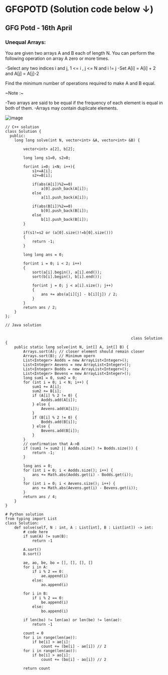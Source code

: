 # GFGPOTD (Solution code below ↓)
## GFG Potd - 16th April
### Unequal Arrays: 
You are given two arrays A and B each of length N. You can perform the following operation on array A zero or more times. 

-Select any two indices i and j, 1 <= i , j <= N and i != j
-Set A[i] = A[i] + 2 and A[j] = A[j]-2

Find the minimum number of operations required to make A and B equal.

~Note :~

-Two arrays are said to be equal if the frequency of each element is equal in both of them.
-Arrays may contain duplicate elements.

![image](https://user-images.githubusercontent.com/91115665/232280025-390b9f13-831f-4ee9-8dd3-b8d6e420953f.png)

```
// C++ solution
class Solution {
  public:
    long long solve(int N, vector<int> &A, vector<int> &B) {
        
        vector<int> a[2], b[2];
        
        long long s1=0, s2=0;
        
        for(int i=0; i<N; i++){
            s1+=A[i];
            s2+=B[i];
            
            if(abs(A[i])%2==0)
                a[0].push_back(A[i]);
            else
                a[1].push_back(A[i]);
            
            if(abs(B[i])%2==0)
                b[0].push_back(B[i]);
            else
                b[1].push_back(B[i]);
        }
        
        if(s1!=s2 or (a[0].size()!=b[0].size()))
        {
            return -1;
        }
        
        long long ans = 0;
    
        for(int i = 0; i < 2; i++) 
        {
            sort(a[i].begin(), a[i].end());
            sort(b[i].begin(), b[i].end());
            
            for(int j = 0; j < a[i].size(); j++) 
            {
                ans += abs(a[i][j] - b[i][j]) / 2;
            }
        }
        return ans / 2;
    }
};
```

```
// Java solution


                                                        class Solution {
    public static long solve(int N, int[] A, int[] B) {
        Arrays.sort(A); // closer element should remain closer 
        Arrays.sort(B); // Minimum opern
        List<Integer> Aodds = new ArrayList<Integer>();
        List<Integer> Aevens = new ArrayList<Integer>();
        List<Integer> Bodds = new ArrayList<Integer>();
        List<Integer> Bevens = new ArrayList<Integer>();
        long sum1 = 0, sum2 = 0;
        for (int i = 0; i < N; i++) {
            sum1 += A[i];
            sum2 += B[i];
            if (A[i] % 2 != 0) {
                Aodds.add(A[i]);
            } else {
                Aevens.add(A[i]);
            }
            if (B[i] % 2 != 0) {
                Bodds.add(B[i]);
            } else {
                Bevens.add(B[i]);
            }
        }
        // confirmation that A->B
        if (sum1 != sum2 || Aodds.size() != Bodds.size()) {
            return -1;
        }

        long ans = 0;
        for (int i = 0; i < Aodds.size(); i++) {
            ans += Math.abs(Aodds.get(i) - Bodds.get(i));
        }
        for (int i = 0; i < Aevens.size(); i++) {
            ans += Math.abs(Aevens.get(i) - Bevens.get(i));
        }
        return ans / 4;
    }
}
```

```
# Python solution
from typing import List
class Solution:
    def solve(self, N : int, A : List[int], B : List[int]) -> int:
        # code here
        if sum(A) != sum(B):
            return -1
            
        A.sort()
        B.sort()
        
        ae, ao, be, bo = [], [], [], []
        for i in A:
            if i % 2 == 0:
                ae.append(i)
            else:
                ao.append(i)
                
        for i in B:
            if i % 2 == 0:
                be.append(i)
            else:
                bo.append(i)
        
        if len(bo) != len(ao) or len(be) != len(ae):
            return -1
            
        count = 0
        for i in range(len(ae)):
            if be[i] > ae[i]:
                count += (be[i] - ae[i]) // 2
        for i in range(len(ao)):
            if bo[i] > ao[i]:
                count += (bo[i] - ao[i]) // 2
                
        return count
```
